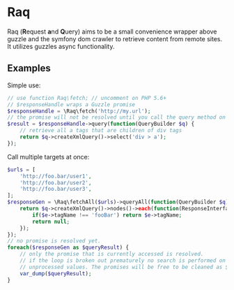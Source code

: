 # Raq


Raq (**R**equest **a**nd **Q**uery) aims to be a small convenience wrapper above guzzle and the symfony dom crawler 
to retrieve content from remote sites. It utilizes guzzles async functionality.

## Examples
Simple use: 

```php
// use function Raq\fetch; // uncomment on PHP 5.6+
// $responseHandle wraps a Guzzle promise
$responseHandle = \Raq\fetch('http://my.url');
// the promise will not be resolved until you call the query method on wrapper
$result = $responseHandle->query(function(QueryBuilder $q) {
	// retrieve all a tags that are children of div tags
	return $q->createXmlQuery()->select('div > a');
});
```

Call multiple targets at once:
```php
$urls = [
	'http://foo.bar/user1',
    'http://foo.bar/user2',
    'http://foo.bar/user3',
];
$responseGen = \Raq\fetchAll($urls)->queryAll(function(QueryBuilder $q) {
	return $q->createXmlQuery()->nodes()->each(function(ResponseInterface $r, DomElement $e) {
    	if($e->tagName !== 'fooBar') return $e->tagName;
        return null;
    });
});
// no promise is resolved yet.
foreach($responseGen as $queryResult) {
	// only the promise that is currently accessed is resolved.
    // if the loop is broken out prematurely no search is performed on yet
    // unprocessed values. The promises will be free to be cleaned as $responseGen goes out of scope
    var_dump($queryResult);
}
```
